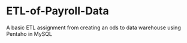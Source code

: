 # ETL-of-Payroll-Data
A basic ETL assignment from creating an ods to data warehouse using Pentaho in MySQL
